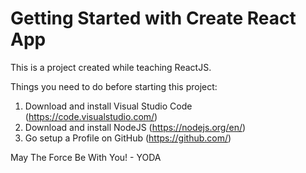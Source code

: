 # Getting Started with Create React App

This is a project created while teaching ReactJS.

Things you need to do before starting this project:
1. Download and install Visual Studio Code (https://code.visualstudio.com/)
2. Download and install NodeJS (https://nodejs.org/en/)
3. Go setup a Profile on GitHub (https://github.com/)

May The Force Be With You! - YODA
